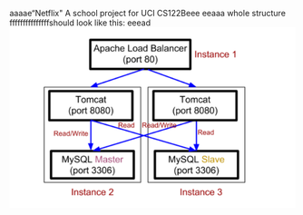 aaaae“Netflix"
A school project for UCI CS122Beee
eeaaa
whole structure fffffffffffffffshould look like this:
eeead
![image](https://github.com/cxk123/-Netflix-CS122B/blob/master/images/struture.PNG)
